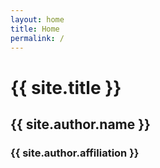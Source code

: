 ```yaml
---
layout: home
title: Home
permalink: /
---
```


<h1 class="profile">{{ site.title }}</h1>
<h2 class="profile">{{ site.author.name }}</h2>
<h3 class="profile">{{ site.author.affiliation }}</h3>

